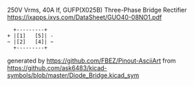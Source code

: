 250V Vrms, 40A If, GUFP(X025B)
Three-Phase Bridge Rectifier
https://ixapps.ixys.com/DataSheet/GUO40-08NO1.pdf


	  +---------+
	+ |[1]   [5]| -
	~ |[2]   [4]| ~
	  +---------+


generated by https://github.com/FBEZ/Pinout-AsciiArt from https://github.com/ask6483/kicad-symbols/blob/master/Diode_Bridge.kicad_sym